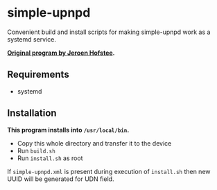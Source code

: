 # simple-upnpd

Convenient build and install scripts for making simple-upnpd work as a systemd service.

**[Original program by Jeroen Hofstee](https://github.com/victronenergy/simple-upnpd).**

## Requirements

- systemd

## Installation

**This program installs into `/usr/local/bin`.**

- Copy this whole directory and transfer it to the device
- Run `build.sh`
- Run `install.sh` as root

If `simple-upnpd.xml` is present during execution of `install.sh` then new UUID will be generated for UDN field.
